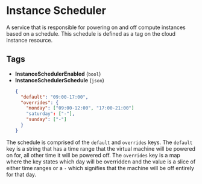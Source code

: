 # Instance Scheduler

A service that is responsible for powering on and off compute instances based on a schedule. This
schedule is defined as a tag on the cloud instance resource.

## Tags

- **InstanceSchedulerEnabled** (`bool`)
- **InstanceSchedulerSchedule** (`json`)
  ```json
  {
    "default": "09:00-17:00",
    "overrides": {
      "monday": ["09:00-12:00", "17:00-21:00"]
      "saturday": ["-"],
      "sunday": ["-"]
    }
  }
  ```
The schedule is comprised of the `default` and `overrides` keys. The `default` key is a string that
has a time range that the virtual machine will be powered on for, all other time it will be powered
off. The `overrides` key is a map where the key states which day will be overridden and the value is
a slice of either time ranges or a `-` which signifies that the machine will be off entirely for that
day.
